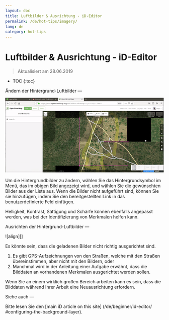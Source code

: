 ```yaml
---
layout: doc
title: Luftbilder & Ausrichtung - iD-Editor
permalink: /de/hot-tips/imagery/
lang: de
category: hot-tips
---
```


Luftbilder & Ausrichtung - iD-Editor
============

> Aktualisiert am 28.06.2019

- TOC
{:toc}

Ändern der Hintergrund-Luftbilder
—

![aerial][]

Um die Hintergrundbilder zu ändern, wählen Sie das Hintergrundsymbol im Menü, das im obigen Bild angezeigt wird, und wählen Sie die gewünschten Bilder aus der Liste aus. Wenn die Bilder nicht aufgeführt sind, können Sie sie hinzufügen, indem Sie den bereitgestellten Link in das benutzerdefinierte Feld einfügen.

Helligkeit, Kontrast, Sättigung und Schärfe können ebenfalls angepasst werden, was bei der Identifizierung von Merkmalen helfen kann.

Ausrichten der Hintergrund-Luftbilder
—

![align][]

Es könnte sein, dass die geladenen Bilder nicht richtig ausgerichtet sind.

1.  Es gibt GPS-Aufzeichnungen von den Straßen, welche mit den Straßen übereinstimmen, aber nicht mit den Bildern, oder
2.  Manchmal wird in der Anleitung einer Aufgabe erwähnt, dass die Bilddaten an vorhandenen Merkmalen ausgerichtet werden sollen.


Wenn Sie an einem wirklich großen Bereich arbeiten kann es sein, dass die Bilddaten während Ihrer Arbeit eine Neuausrichtung erfordern.

Siehe auch
—

Bitte lesen Sie den [main iD article on this site] (/de/beginner/id-editor/ #configuring-the-background-layer).

[aerial]: /images/hot-tips/aerial.gif "iD editor - changing the background imagery"
[ausrichten]:/images/hot-tips/align.gif "iD editor - aligning the imagery"
[keymon]:/images/hot-tips/keymon.png
[OSM-TM-video]: /images/hot-tips/OSM-TM-video.png "Humanitarian OpenStreetMap Team - Tasking Manager Tutorial Videos"
